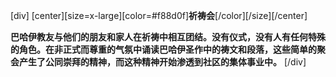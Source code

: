 [div]
[center][size=x-large][color=#f88d0f]**祈祷会**[/color][/size][/center]

​**巴哈伊​​教友与他们的朋友和家人在祈祷中相互团结。没有仪式，没有人有任何特殊的角色。在非正式而尊重的气氛中诵读巴哈伊圣作中的祷文和段落，这些简单的聚会产生了公同崇拜的精神，而这种精神开始渗透到社区的集体事业中。**
[/div]
